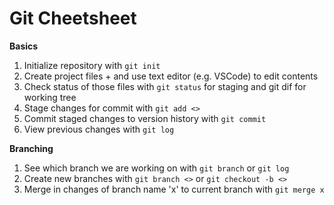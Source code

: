 # Git Cheetsheet

**Basics**

1. Initialize repository with `git init`
2. Create project files + and use text editor (e.g. VSCode) to edit contents
3. Check status of those files with `git status` for staging and git dif for working tree
4. Stage changes for commit with `git add <>`
5. Commit staged changes to version history with `git commit`
6. View previous changes with `git log`


**Branching**

1. See which branch we are working on with `git branch` or `git log`
2. Create new branches with `git branch <>` or `git checkout -b <>`
3. Merge in changes of branch name 'x' to current branch with `git merge x`